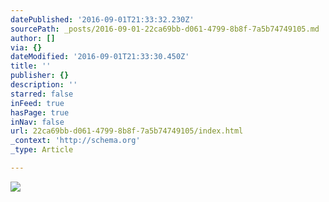 ```yaml
---
datePublished: '2016-09-01T21:33:32.230Z'
sourcePath: _posts/2016-09-01-22ca69bb-d061-4799-8b8f-7a5b74749105.md
author: []
via: {}
dateModified: '2016-09-01T21:33:30.450Z'
title: ''
publisher: {}
description: ''
starred: false
inFeed: true
hasPage: true
inNav: false
url: 22ca69bb-d061-4799-8b8f-7a5b74749105/index.html
_context: 'http://schema.org'
_type: Article

---
```

![](https://the-grid-user-content.s3-us-west-2.amazonaws.com/ec4a0fb3-1766-4430-867b-af461e879b90.jpg)